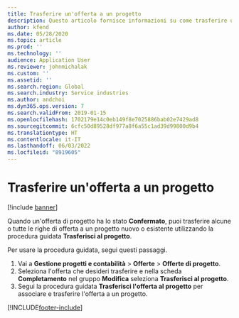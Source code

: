 ```yaml
---
title: Trasferire un'offerta a un progetto
description: Questo articolo fornisce informazioni su come trasferire un'offerta a un progetto nuovo o esistente.
author: kfend
ms.date: 05/28/2020
ms.topic: article
ms.prod: ''
ms.technology: ''
audience: Application User
ms.reviewer: johnmichalak
ms.custom: ''
ms.assetid: ''
ms.search.region: Global
ms.search.industry: Service industries
ms.author: andchoi
ms.dyn365.ops.version: 7
ms.search.validFrom: 2019-01-15
ms.openlocfilehash: 1702179e14c0eb149f8e7025886bab02e7429ad8
ms.sourcegitcommit: 6cfc50d89528df977a8f6a55c1ad39d99800d9b4
ms.translationtype: HT
ms.contentlocale: it-IT
ms.lasthandoff: 06/03/2022
ms.locfileid: "8919605"
---
```

# <a name="transfer-a-quotation-to-a-project"></a>Trasferire un'offerta a un progetto

[!include [banner](../includes/banner.md)]

Quando un'offerta di progetto ha lo stato **Confermato**, puoi trasferire alcune o tutte le righe di offerta a un progetto nuovo o esistente utilizzando la procedura guidata **Trasferisci al progetto**. 

Per usare la procedura guidata, segui questi passaggi.

1. Vai a **Gestione progetti e contabilità** > **Offerte** > **Offerte di progetto**.
2. Seleziona l'offerta che desideri trasferire e nella scheda **Completamento** nel gruppo **Modifica** seleziona **Trasferisci al progetto**.
3. Segui la procedura guidata **Trasferisci l'offerta al progetto** per associare e trasferire l'offerta a un progetto.


[!INCLUDE[footer-include](../includes/footer-banner.md)]